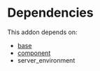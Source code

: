 # Dependencies

This addon depends on:

- [base](https://github.com/bringout/oca-ocb-core/tree/680f309d65868a57afe7e3be0f9905cc2a7043fb/odoo-bringout-oca-ocb-base)
- [component](https://github.com/bringout/oca-technical)
- server_environment
